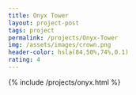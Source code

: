 ```yaml
---
title: Onyx Tower
layout: project-post
tags: project
permalink: /projects/Onyx-Tower
img: /assets/images/crown.png
header-color: hsla(84,50%,74%,0.1)
rating: 4
---
```


{% include /projects/onyx.html %}

